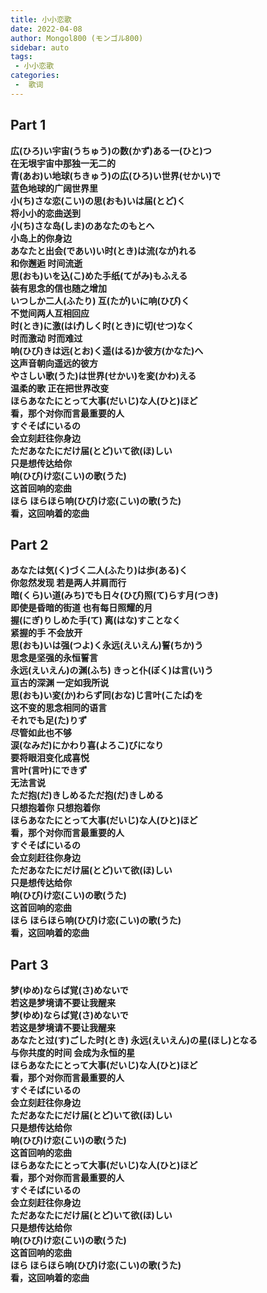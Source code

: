 ```yaml
---
title: 小小恋歌
date: 2022-04-08
author: Mongol800 (モンゴル800)
sidebar: auto
tags:
 - 小小恋歌
categories:
 -  歌词
---
```


## Part 1
<b>広(ひろ)い宇宙(うちゅう)の数(かず)ある一(ひと)つ</b><br />
<b>在无垠宇宙中那独一无二的</b><br />
<b>青(あお)い地球(ちきゅう)の広(ひろ)い世界(せかい)で</b><br />
<b>蓝色地球的广阔世界里</b><br />
<b>小(ち)さな恋(こい)の思(おも)いは届(とど)く</b><br />
<b>将小小的恋曲送到</b><br />
<b>小(ち)さな岛(しま)のあなたのもとへ</b><br />
<b>小岛上的你身边</b><br />
<b>あなたと出会(であい)い时(とき)は流(なが)れる</b><br />
<b>和你邂逅 时间流逝</b><br />
<b>思(おも)いを込(こ)めた手纸(てがみ)もふえる</b><br />
<b>装有思念的信也随之增加</b><br />
<b>いつしか二人(ふたり) 互(たが)いに响(ひび)く</b><br />
<b>不觉间两人互相回应</b><br />
<b>时(とき)に激(はげ)しく时(とき)に切(せつ)なく</b><br />
<b>时而激动 时而难过</b><br />
<b>响(ひび)きは远(とお)く遥(はる)か彼方(かなた)へ</b><br />
<b>这声音朝向遥远的彼方</b><br />
<b>やさしい歌(うた)は世界(せかい)を変(かわ)える</b><br />
<b>温柔的歌 正在把世界改变</b><br />
<b>ほらあなたにとって大事(だいじ)な人(ひと)ほど</b><br />
<b>看，那个对你而言最重要的人</b><br />
<b>すぐそばにいるの</b><br />
<b>会立刻赶往你身边</b><br />
<b>ただあなたにだけ届(とど)いて欲(ほ)しい</b><br />
<b>只是想传达给你</b><br />
<b>响(ひび)け恋(こい)の歌(うた)</b><br />
<b>这首回响的恋曲</b><br />
<b>ほら ほらほら响(ひび)け恋(こい)の歌(うた)</b><br />
<b>看，这回响着的恋曲</b><br />

## Part 2
<b>あなたは気(く)づく二人(ふたり)は歩(ある)く</b><br />
<b>你忽然发现 若是两人并肩而行</b><br />
<b>暗(くら)い道(みち)でも日々(ひび)照(て)らす月(つき)</b><br />
<b>即使是昏暗的街道 也有每日照耀的月</b><br />
<b>握(にぎ)りしめた手(て) 离(はな)すことなく</b><br />
<b>紧握的手 不会放开</b><br />
<b>思(おも)いは强(つよ)く永远(えいえん)誓(ちか)う</b><br />
<b>思念是坚强的永恒誓言</b><br />
<b>永远(えいえん)の渊(ふち) きっと仆(ぼく)は言(い)う</b><br />
<b>亘古的深渊 一定如我所说</b><br />
<b>思(おも)い変(か)わらず同(おな)じ言叶(こたば)を</b><br />
<b>这不变的思念相同的语言</b><br />
<b>それでも足(た)りず</b><br />
<b>尽管如此也不够</b><br />
<b>涙(なみだ)にかわり喜(よろこ)びになり</b><br />
<b>要将眼泪变化成喜悦</b><br />
<b>言叶(言叶)にできず</b><br />
<b>无法言说</b><br />
<b>ただ抱(だ)きしめるただ抱(だ)きしめる</b><br />
<b>只想抱着你 只想抱着你</b><br />
<b>ほらあなたにとって大事(だいじ)な人(ひと)ほど</b><br />
<b>看，那个对你而言最重要的人</b><br />
<b>すぐそばにいるの</b><br />
<b>会立刻赶往你身边</b><br />
<b>ただあなたにだけ届(とど)いて欲(ほ)しい</b><br />
<b>只是想传达给你</b><br />
<b>响(ひび)け恋(こい)の歌(うた)</b><br />
<b>这首回响的恋曲</b><br />
<b>ほら ほらほら响(ひび)け恋(こい)の歌(うた)</b><br />
<b>看，这回响着的恋曲</b><br />

## Part 3
<b>梦(ゆめ)ならば覚(さ)めないで</b><br />
<b>若这是梦境请不要让我醒来</b><br />
<b>梦(ゆめ)ならば覚(さ)めないで</b><br />
<b>若这是梦境请不要让我醒来</b><br />
<b>あなたと过(す)ごした时(とき) 永远(えいえん)の星(ほし)となる</b><br />
<b>与你共度的时间 会成为永恒的星</b><br />
<b>ほらあなたにとって大事(だいじ)な人(ひと)ほど</b><br />
<b>看，那个对你而言最重要的人</b><br />
<b>すぐそばにいるの</b><br />
<b>会立刻赶往你身边</b><br />
<b>ただあなたにだけ届(とど)いて欲(ほ)しい</b><br />
<b>只是想传达给你</b><br />
<b>响(ひび)け恋(こい)の歌(うた)</b><br />
<b>这首回响的恋曲</b><br />
<b>ほらあなたにとって大事(だいじ)な人(ひと)ほど</b><br />
<b>看，那个对你而言最重要的人</b><br />
<b>すぐそばにいるの</b><br />
<b>会立刻赶往你身边</b><br />
<b>ただあなたにだけ届(とど)いて欲(ほ)しい</b><br />
<b>只是想传达给你</b><br />
<b>响(ひび)け恋(こい)の歌(うた)</b><br />
<b>这首回响的恋曲</b><br />
<b>ほら ほらほら响(ひび)け恋(こい)の歌(うた)</b><br />
<b>看，这回响着的恋曲</b><br />